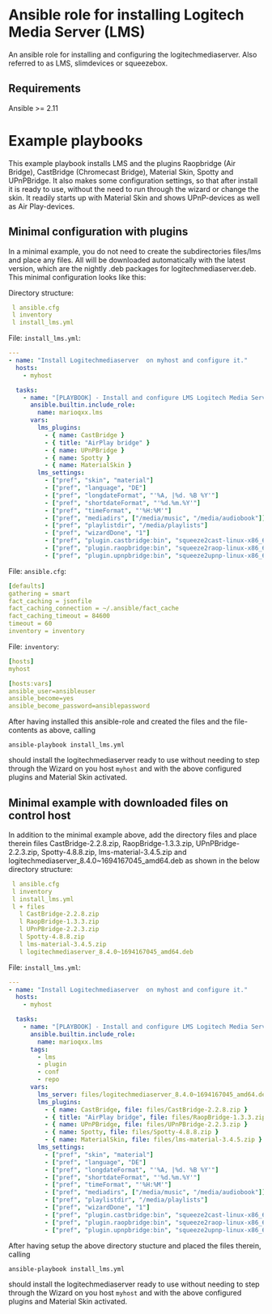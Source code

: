 # Ansible role for installing Logitech Media Server (LMS) 
An ansible role for installing and configuring the logitechmediaserver. Also referred to as LMS, slimdevices or squeezebox.

## Requirements
Ansible >= 2.11

# Example playbooks
This example playbook installs LMS and the plugins Raopbridge (Air Bridge), CastBridge (Chromecast Bridge), Material Skin, Spotty and UPnPBridge. It also makes some configuration settings, so that after install it is ready to use, without the need to run through the wizard or change the skin. It readily starts up with Material Skin and shows UPnP-devices as well as Air Play-devices.

## Minimal configuration with plugins
In a minimal example, you do not need to create the subdirectories files/lms and place any files. All will be downloaded automatically with the latest version, which are the nightly .deb packages for logitechmediaserver.deb. This minimal configuration looks like this:

Directory structure:
```yaml
 l ansible.cfg
 l inventory
 l install_lms.yml
```
File: `install_lms.yml`:
```yaml
---
- name: "Install Logitechmediaserver  on myhost and configure it."
  hosts:
    - myhost

  tasks:
    - name: "[PLAYBOOK] - Install and configure LMS Logitech Media Server."
      ansible.builtin.include_role:
        name: marioqxx.lms
      vars:
        lms_plugins:
          - { name: CastBridge }
          - { title: "AirPlay bridge" }
          - { name: UPnPBridge }
          - { name: Spotty }
          - { name: MaterialSkin }
        lms_settings:
          - ["pref", "skin", "material"]
          - ["pref", "language", "DE"]
          - ["pref", "longdateFormat", "'%A, |%d. %B %Y'"]
          - ["pref", "shortdateFormat", "'%d.%m.%Y'"]
          - ["pref", "timeFormat", "'%H:%M'"]
          - ["pref", "mediadirs", ["/media/music", "/media/audiobook"]]
          - ["pref", "playlistdir", "/media/playlists"]
          - ["pref", "wizardDone", "1"]
          - ["pref", "plugin.castbridge:bin", "squeeze2cast-linux-x86_64-static"]
          - ["pref", "plugin.raopbridge:bin", "squeeze2raop-linux-x86_64-static"]
          - ["pref", "plugin.upnpbridge:bin", "squeeze2upnp-linux-x86_64-static"]
```
File: `ansible.cfg`:
```yaml
[defaults]
gathering = smart
fact_caching = jsonfile
fact_caching_connection = ~/.ansible/fact_cache
fact_caching_timeout = 84600
timeout = 60
inventory = inventory
```
File: `inventory`:
```yaml
[hosts]
myhost

[hosts:vars]
ansible_user=ansibleuser
ansible_become=yes
ansible_become_password=ansiblepassword
```
After having installed this ansible-role and created the files and the file-contents as above, calling

`ansible-playbook install_lms.yml`

should install the logitechmediaserver ready to use without needing to step through the Wizard on you host `myhost` and with the above configured plugins and Material Skin activated.

## Minimal example with downloaded files on control host

In addition to the minimal example above, add the directory files and place therein files CastBridge-2.2.8.zip, RaopBridge-1.3.3.zip, UPnPBridge-2.2.3.zip, Spotty-4.8.8.zip, lms-material-3.4.5.zip and logitechmediaserver_8.4.0~1694167045_amd64.deb as shown in the below directory structure:
```yaml
 l ansible.cfg
 l inventory
 l install_lms.yml
 l + files
   l CastBridge-2.2.8.zip
   l RaopBridge-1.3.3.zip
   l UPnPBridge-2.2.3.zip
   l Spotty-4.8.8.zip
   l lms-material-3.4.5.zip
   l logitechmediaserver_8.4.0~1694167045_amd64.deb
```
File: `install_lms.yml`:
```yaml
---
- name: "Install Logitechmediaserver  on myhost and configure it."
  hosts:
    - myhost

  tasks:
    - name: "[PLAYBOOK] - Install and configure LMS Logitech Media Server."
      ansible.builtin.include_role:
        name: marioqxx.lms
      tags:
        - lms
        - plugin
        - conf
        - repo
      vars:
        lms_server: files/logitechmediaserver_8.4.0~1694167045_amd64.deb
        lms_plugins:
          - { name: CastBridge, file: files/CastBridge-2.2.8.zip }
          - { title: "AirPlay bridge", file: files/RaopBridge-1.3.3.zip }
          - { name: UPnPBridge, file: files/UPnPBridge-2.2.3.zip }
          - { name: Spotty, file: files/Spotty-4.8.8.zip }
          - { name: MaterialSkin, file: files/lms-material-3.4.5.zip }
        lms_settings:
          - ["pref", "skin", "material"]
          - ["pref", "language", "DE"]
          - ["pref", "longdateFormat", "'%A, |%d. %B %Y'"]
          - ["pref", "shortdateFormat", "'%d.%m.%Y'"]
          - ["pref", "timeFormat", "'%H:%M'"]
          - ["pref", "mediadirs", ["/media/music", "/media/audiobook"]]
          - ["pref", "playlistdir", "/media/playlists"]
          - ["pref", "wizardDone", "1"]
          - ["pref", "plugin.castbridge:bin", "squeeze2cast-linux-x86_64-static"]
          - ["pref", "plugin.raopbridge:bin", "squeeze2raop-linux-x86_64-static"]
          - ["pref", "plugin.upnpbridge:bin", "squeeze2upnp-linux-x86_64-static"]
```
After having setup the above directory stucture and placed the files therein, calling

`ansible-playbook install_lms.yml`

should install the logitechmediaserver ready to use without needing to step through the Wizard on you host `myhost` and with the above configured plugins and Material Skin activated.

